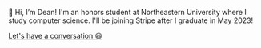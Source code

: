   👋 Hi, I’m Dean! I'm an honors student at Northeastern University where I study computer science. I'll be joining Stripe after I graduate in May 2023!

[Let's have a conversation 😃](mailto:dacframe@gmail.com) 

